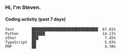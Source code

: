 ### Hi, I'm Steven.

#### Coding activity (past 7 days)
```
Text        ▓▓▓▓▓▓▓▓▓▓▓▓▓▓▓▓▓▓▓▓▓▓▓▓▓▓▓▓▓▓  67.81%
Python      ▓▓▓▓▓▓                          14.11%
other       ▓▓▓                              7.45%
TypeScript  ▓▓                               5.93%
PHP         ▓▓                               4.70%
```
